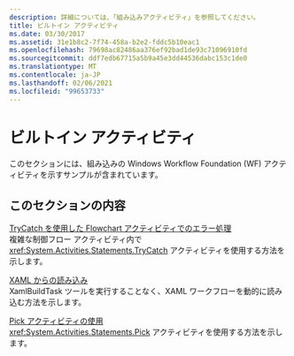 ```yaml
---
description: 詳細については、「組み込みアクティビティ」を参照してください。
title: ビルトイン アクティビティ
ms.date: 03/30/2017
ms.assetid: 31e1b8c2-7f74-458a-b2e2-fddc5b10eac1
ms.openlocfilehash: 79698ac82486aa376ef92bad1de93c71096910fd
ms.sourcegitcommit: ddf7edb67715a5b9a45e3dd44536dabc153c1de0
ms.translationtype: MT
ms.contentlocale: ja-JP
ms.lasthandoff: 02/06/2021
ms.locfileid: "99653733"
---
```

# <a name="built-in-activities"></a>ビルトイン アクティビティ

このセクションには、組み込みの Windows Workflow Foundation (WF) アクティビティを示すサンプルが含まれています。

## <a name="in-this-section"></a>このセクションの内容

[TryCatch を使用した Flowchart アクティビティでのエラー処理](fault-handling-in-a-flowchart-activity-using-trycatch.md)\
複雑な制御フロー アクティビティ内で <xref:System.Activities.Statements.TryCatch> アクティビティを使用する方法を示します。

[XAML からの読み込み](load-from-xaml.md)\
XamlBuildTask ツールを実行することなく、XAML ワークフローを動的に読み込む方法を示します。

[Pick アクティビティの使用](using-the-pick-activity.md)\
<xref:System.Activities.Statements.Pick> アクティビティを使用する方法を示します。

